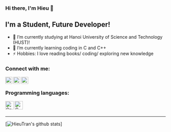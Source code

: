 ### Hi there, I'm Hieu 👋

## I'm a Student, Future Developer!
- 🔭 I’m currently studying at Hanoi University of Science and Technology (HUST)!
- 🌱 I’m currently learning coding in C and C++ 
- ⚡ Hobbies: I love reading books/ coding/ exploring new knowledge

### Connect with me:

[<img align="left" alt="hieutran | Facebook" width="22px" src="https://cdn.jsdelivr.net/npm/simple-icons@v3/icons/facebook.svg" />][facebook]
[<img align="left" alt="hieutran | Instagram" width="22px" src="https://cdn.jsdelivr.net/npm/simple-icons@v3/icons/instagram.svg" />][instagram]
[<img align="left" alt="hieutran | Github" width="22px" src="https://cdn.jsdelivr.net/npm/simple-icons@v3/icons/github.svg" />][github]

<br />

### Programming languages:

<img align="left" alt="Cplusplus" width="26px" src="https://raw.githubusercontent.com/gilbarbara/logos/804dc257b59e144eaca5bc6ffd16949752c6f789/logos/c-plusplus.svg" />
<img align="left" alt="C" width="26px" src="https://raw.githubusercontent.com/gilbarbara/logos/804dc257b59e144eaca5bc6ffd16949752c6f789/logos/c.svg" />


<br />
<br />

---

[![HieuTran's github stats](https://github-readme-stats.vercel.app/api?username=hieutran29&show_icons=true)]


[instagram]: https://www.instagram.com/hieutran2908
[facebook]: https://www.facebook.com/hieutran2908
[github]: https://github.com/hieutran29

